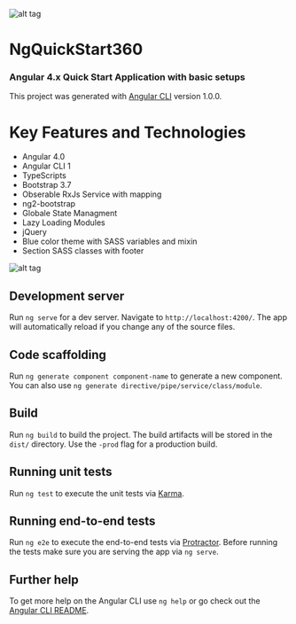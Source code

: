 ![alt tag](https://yt3.ggpht.com/-NXR_RPbtSBU/AAAAAAAAAAI/AAAAAAAAAAA/qsMT6VMwojU/s88-c-k-no/photo.jpg) 


# NgQuickStart360 

### Angular 4.x Quick Start Application with basic setups

This project was generated with [Angular CLI](https://github.com/angular/angular-cli) version 1.0.0.

 # Key Features and Technologies

- Angular 4.0
- Angular CLI 1
- TypeScripts
- Bootstrap 3.7
- Obserable RxJs Service with mapping
- ng2-bootstrap
- Globale State Managment
- Lazy Loading Modules
- jQuery
- Blue color theme with SASS variables and mixin
- Section SASS classes with footer

![alt tag](https://github.com/SirajGadhia/ngQuickStart360/blob/master/QuickStart.PNG)


## Development server

Run `ng serve` for a dev server. Navigate to `http://localhost:4200/`. The app will automatically reload if you change any of the source files.

## Code scaffolding

Run `ng generate component component-name` to generate a new component. You can also use `ng generate directive/pipe/service/class/module`.

## Build

Run `ng build` to build the project. The build artifacts will be stored in the `dist/` directory. Use the `-prod` flag for a production build.

## Running unit tests

Run `ng test` to execute the unit tests via [Karma](https://karma-runner.github.io).

## Running end-to-end tests

Run `ng e2e` to execute the end-to-end tests via [Protractor](http://www.protractortest.org/).
Before running the tests make sure you are serving the app via `ng serve`.

## Further help

To get more help on the Angular CLI use `ng help` or go check out the [Angular CLI README](https://github.com/angular/angular-cli/blob/master/README.md).
